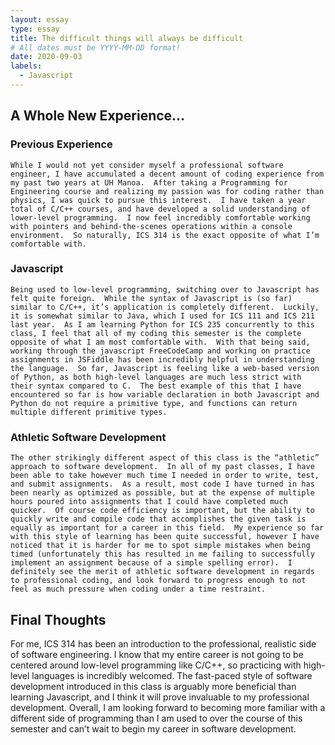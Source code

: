 ```yaml
---
layout: essay
type: essay
title: The difficult things will always be difficult
# All dates must be YYYY-MM-DD format!
date: 2020-09-03
labels:
  - Javascript
---
```


## A Whole New Experience...

### Previous Experience
	While I would not yet consider myself a professional software engineer, I have accumulated a decent amount of coding experience from my past two years at UH Manoa.  After taking a Programming for Engineering course and realizing my passion was for coding rather than physics, I was quick to pursue this interest.  I have taken a year total of C/C++ courses, and have developed a solid understanding of lower-level programming.  I now feel incredibly comfortable working with pointers and behind-the-scenes operations within a console environment.  So naturally, ICS 314 is the exact opposite of what I’m comfortable with.
### Javascript
	Being used to low-level programming, switching over to Javascript has felt quite foreign.  While the syntax of Javascript is (so far) similar to C/C++, it’s application is completely different.  Luckily, it is somewhat similar to Java, which I used for ICS 111 and ICS 211 last year.  As I am learning Python for ICS 235 concurrently to this class, I feel that all of my coding this semester is the complete opposite of what I am most comfortable with.  With that being said, working through the javascript FreeCodeCamp and working on practice assignments in JSFiddle has been incredibly helpful in understanding the language.  So far, Javascript is feeling like a web-based version of Python, as both high-level languages are much less strict with their syntax compared to C.  The best example of this that I have encountered so far is how variable declaration in both Javascript and Python do not require a primitive type, and functions can return multiple different primitive types.  
### Athletic Software Development
	The other strikingly different aspect of this class is the “athletic” approach to software development.  In all of my past classes, I have been able to take however much time I needed in order to write, test, and submit assignments.  As a result, most code I have turned in has been nearly as optimized as possible, but at the expense of multiple hours poured into assignments that I could have completed much quicker.  Of course code efficiency is important, but the ability to quickly write and compile code that accomplishes the given task is equally as important for a career in this field.  My experience so far with this style of learning has been quite successful, however I have noticed that it is harder for me to spot simple mistakes when being timed (unfortunately this has resulted in me failing to successfully implement an assignment because of a simple spelling error).  I definitely see the merit of athletic software development in regards to professional coding, and look forward to progress enough to not feel as much pressure when coding under a time restraint.  
## Final Thoughts
For me, ICS 314 has been an introduction to the professional, realistic side of software engineering.  I know that my entire career is not going to be centered around low-level programming like C/C++, so practicing with high-level languages is incredibly welcomed.  The fast-paced style of software development introduced in this class is arguably more beneficial than learning Javascript, and I think it will prove invaluable to my professional development.  Overall, I am looking forward to becoming more familiar with a different side of programming than I am used to over the course of this semester and can’t wait to begin my career in software development.
